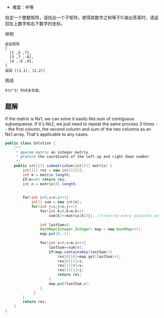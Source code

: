 + 难度：中等

给定一个整数矩阵，请找出一个子矩阵，使得其数字之和等于0.输出答案时，请返回左上数字和右下数字的坐标。

样例

    给定矩阵
    [
      [1 ,5 ,7],
      [3 ,7 ,-8],
      [4 ,-8 ,9],
    ]
    返回 [(1,1), (2,2)]

挑战

    O(n^3) 时间复杂度。

## 题解

If the matrix is Nx1, we can solve it easily like sum of contiguous subsequense. If it's Nx2, we just need to repeat the same process 3 times --  the first column, the second column and sum of the two columns as an Nx1 array. That's applicable to any cases.

```java
public class Solution {
    /**
     * @param matrix an integer matrix
     * @return the coordinate of the left-up and right-down number
     */
    public int[][] submatrixSum(int[][] matrix) {
        int[][] res = new int[2][2];
        int m = matrix.length;
        if(m==0) return res;
        int n = matrix[0].length;
        
        
        for(int i=0;i<n;i++){
            int[] sum = new int[m];
            for(int j=i;j<n;j++){
                for(int k=0;k<m;k++)
                    sum[k]+=matrix[k][j]; //traverse every possible combination of indices of each column
                   
                int lastSum=0;
                HashMap<Integer,Integer> map = new HashMap<>();
                map.put(0,-1);
               
                for(int v=0;v<m;v++){
                    lastSum+=sum[v];
                    if(map.containsKey(lastSum)){
                        res[0][0]=map.get(lastSum)+1;
                        res[0][1]=i;
                        res[1][0]=v;
                        res[1][1]=j;
                        return res;
                    }
                    map.put(lastSum,v);
                }
             }
        }
        return res;
    }
}


```